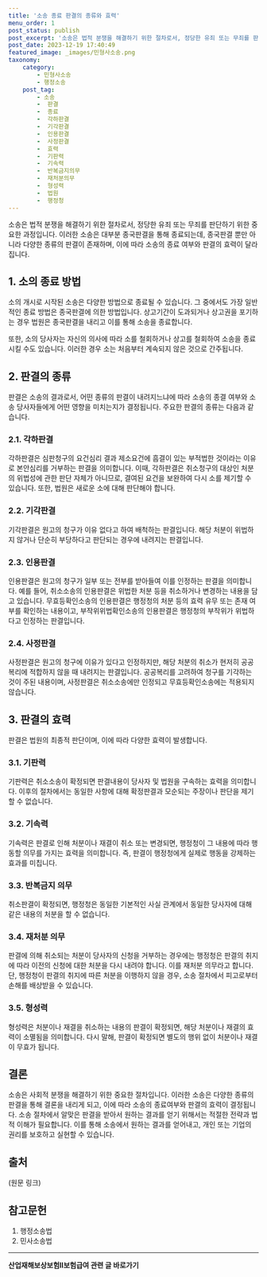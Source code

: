 ```yaml
---
title: '소송 종료 판결의 종류와 효력'
menu_order: 1
post_status: publish
post_excerpt: '소송은 법적 분쟁을 해결하기 위한 절차로서, 정당한 유죄 또는 무죄를 판단하기 위한 중요한 과정입니다. 이러한 소송은 대부분 종국판결을 통해 종료되는데, 종국판결 뿐만 아니라 다양한 종류의 판결이 존재하며, 이에 따라 소송의 종료 여부와 판결의 효력이 달라집니다.'
post_date: 2023-12-19 17:40:49
featured_image: _images/민형사소송.png
taxonomy:
    category:
        - 민형사소송
        - 행정소송
    post_tag:
        - 소송
        -  판결
        -  종료
        -  각하판결
        -  기각판결
        -  인용판결
        -  사정판결
        -  효력
        -  기판력
        -  기속력
        -  반복금지의무
        -  재처분의무
        -  형성력
        -  법원
        -  행정청
---
```



소송은 법적 분쟁을 해결하기 위한 절차로서, 정당한 유죄 또는 무죄를 판단하기 위한 중요한 과정입니다. 이러한 소송은 대부분 종국판결을 통해 종료되는데, 종국판결 뿐만 아니라 다양한 종류의 판결이 존재하며, 이에 따라 소송의 종료 여부와 판결의 효력이 달라집니다.

## 1. 소의 종료 방법

소의 개시로 시작된 소송은 다양한 방법으로 종료될 수 있습니다. 그 중에서도 가장 일반적인 종료 방법은 종국판결에 의한 방법입니다. 상고기간이 도과되거나 상고권을 포기하는 경우 법원은 종국판결을 내리고 이를 통해 소송을 종료합니다.

또한, 소의 당사자는 자신의 의사에 따라 소를 철회하거나 상고를 철회하여 소송을 종료시킬 수도 있습니다. 이러한 경우 소는 처음부터 계속되지 않은 것으로 간주됩니다.

## 2. 판결의 종류

판결은 소송의 결과로서, 어떤 종류의 판결이 내려지느냐에 따라 소송의 종결 여부와 소송 당사자들에게 어떤 영향을 미치는지가 결정됩니다. 주요한 판결의 종류는 다음과 같습니다.

### 2.1. 각하판결

각하판결은 심판청구의 요건심리 결과 제소요건에 흠결이 있는 부적법한 것이라는 이유로 본안심리를 거부하는 판결을 의미합니다. 이때, 각하판결은 취소청구의 대상인 처분의 위법성에 관한 판단 자체가 아니므로, 결여된 요건을 보완하여 다시 소를 제기할 수 있습니다. 또한, 법원은 새로운 소에 대해 판단해야 합니다.

### 2.2. 기각판결

기각판결은 원고의 청구가 이유 없다고 하여 배척하는 판결입니다. 해당 처분이 위법하지 않거나 단순히 부당하다고 판단되는 경우에 내려지는 판결입니다.

### 2.3. 인용판결

인용판결은 원고의 청구가 일부 또는 전부를 받아들여 이를 인정하는 판결을 의미합니다. 예를 들어, 취소소송의 인용판결은 위법한 처분 등을 취소하거나 변경하는 내용을 담고 있습니다. 무효등확인소송의 인용판결은 행정청의 처분 등의 효력 유무 또는 존재 여부를 확인하는 내용이고, 부작위위법확인소송의 인용판결은 행정청의 부작위가 위법하다고 인정하는 판결입니다.

### 2.4. 사정판결

사정판결은 원고의 청구에 이유가 있다고 인정하지만, 해당 처분의 취소가 현저히 공공복리에 적합하지 않을 때 내려지는 판결입니다. 공공복리를 고려하여 청구를 기각하는 것이 주된 내용이며, 사정판결은 취소소송에만 인정되고 무효등확인소송에는 적용되지 않습니다.

## 3. 판결의 효력

판결은 법원의 최종적 판단이며, 이에 따라 다양한 효력이 발생합니다.

### 3.1. 기판력

기판력은 취소소송이 확정되면 판결내용이 당사자 및 법원을 구속하는 효력을 의미합니다. 이후의 절차에서는 동일한 사항에 대해 확정판결과 모순되는 주장이나 판단을 제기할 수 없습니다.

### 3.2. 기속력

기속력은 판결로 인해 처분이나 재결이 취소 또는 변경되면, 행정청이 그 내용에 따라 행동할 의무를 가지는 효력을 의미합니다. 즉, 판결이 행정청에게 실제로 행동을 강제하는 효과를 미칩니다.

### 3.3. 반복금지 의무

취소판결이 확정되면, 행정청은 동일한 기본적인 사실 관계에서 동일한 당사자에 대해 같은 내용의 처분을 할 수 없습니다.

### 3.4. 재처분 의무

판결에 의해 취소되는 처분이 당사자의 신청을 거부하는 경우에는 행정청은 판결의 취지에 따라 이전의 신청에 대한 처분을 다시 내려야 합니다. 이를 재처분 의무라고 합니다. 단, 행정청이 판결의 취지에 따른 처분을 이행하지 않을 경우, 소송 절차에서 피고로부터 손해를 배상받을 수 있습니다.

### 3.5. 형성력

형성력은 처분이나 재결을 취소하는 내용의 판결이 확정되면, 해당 처분이나 재결의 효력이 소멸됨을 의미합니다. 다시 말해, 판결이 확정되면 별도의 행위 없이 처분이나 재결이 무효가 됩니다.

## 결론

소송은 사회적 분쟁을 해결하기 위한 중요한 절차입니다. 이러한 소송은 다양한 종류의 판결을 통해 결론을 내리게 되고, 이에 따라 소송의 종료여부와 판결의 효력이 결정됩니다. 소송 절차에서 알맞은 판결을 받아서 원하는 결과를 얻기 위해서는 적절한 전략과 법적 이해가 필요합니다. 이를 통해 소송에서 원하는 결과를 얻어내고, 개인 또는 기업의 권리를 보호하고 실현할 수 있습니다.

## 출처
(원문 링크)

## 참고문헌

1. 행정소송법
2. 민사소송법
<!-- wp:separator -->
<hr class="wp-block-separator has-alpha-channel-opacity"/>
<!-- /wp:separator -->

<!-- wp:group {"backgroundColor":"base","layout":{"type":"constrained"}} -->
<div class="wp-block-group has-base-background-color has-background"><!-- wp:paragraph {"align":"center","fontSize":"medium"} -->
<p class="has-text-align-center has-large-font-size"><strong>산업재해보상보험Ⅱ보험급여 관련 글 바로가기</strong></p>
<!-- /wp:paragraph -->


<!-- wp:latest-posts
{"categories":[{"id":10872,"count":19,"description":"","link":"https://uknowlaw.com/category/%ec%82%b0%ec%97%85%ec%9e%ac%ed%95%b4%eb%b3%b4%ec%83%81%eb%b3%b4%ed%97%98%e2%85%b1%eb%b3%b4%ed%97%98%ea%b8%89%ec%97%ac/","name":"산업재해보상보험Ⅱ보험급여","slug":"산업재해보상보험Ⅱ보험급여","taxonomy":"category","parent":0,"meta":[],"_links":{"self":[{"href":"https://uknowlaw.com/wp-json/wp/v2/categories/10872"}],"collection":[{"href":"https://uknowlaw.com/wp-json/wp/v2/categories"}],"about":[{"href":"https://uknowlaw.com/wp-json/wp/v2/taxonomies/category"}],"wp:post_type":[{"href":"https://uknowlaw.com/wp-json/wp/v2/posts?categories=10872"}],"curies":[{"name":"wp","href":"https://api.w.org/{rel}","templated":true}]}}],"postsToShow":100,"excerptLength":28,"postLayout":"grid","columns":2,"featuredImageAlign":"left","featuredImageSizeSlug":"large","fontSize":"small"} /--></div>
<!-- /wp:group -->